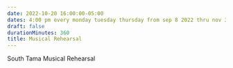 ```yaml
---
date: 2022-10-20 16:00:00-05:00
dates: 4:00 pm every monday tuesday thursday from sep 8 2022 thru nov 3 2022
draft: false
durationMinutes: 360
title: Musical Rehearsal
---
```


South Tama Musical Rehearsal
